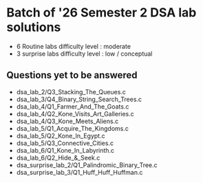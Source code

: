 # Batch of '26 Semester 2 DSA lab solutions 

- 6 Routine labs difficulty level : moderate 
- 3 surprise labs difficulty level : low / conceptual 

## Questions yet to be answered 

- dsa_lab_2/Q3_Stacking_The_Queues.c
- dsa_lab_3/Q4_Binary_String_Search_Trees.c
- dsa_lab_4/Q1_Farmer_And_The_Goats.c
- dsa_lab_4/Q2_Kone_Visits_Art_Galleries.c
- dsa_lab_4/Q3_Kone_Meets_Aliens.c
- dsa_lab_5/Q1_Acquire_The_Kingdoms.c
- dsa_lab_5/Q2_Kone_In_Egypt.c
- dsa_lab_5/Q3_Connective_Cities.c
- dsa_lab_6/Q1_Kone_In_Labyrinth.c
- dsa_lab_6/Q2_Hide_&_Seek.c
- dsa_surprise_lab_2/Q1_Palindromic_Binary_Tree.c
- dsa_surprise_lab_3/Q1_Huff_Huff_Huffman.c
